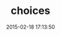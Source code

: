 ---
layout: post
title:  "choices"
repo:   "mislav/choices"
date:   2015-02-18 17:13:50
gemurl: https://github.com/mislav/choices
---